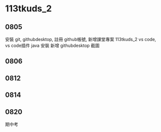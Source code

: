 # 113tkuds_2

## 0805
安裝 git, githubdesktop,
註冊 github帳號, 新增課堂專案 113tkuds_2
vs code, vs code插件
java 安裝
新增 githubdesktop 截圖
## 0806

## 0812

## 0814

## 0820
期中考